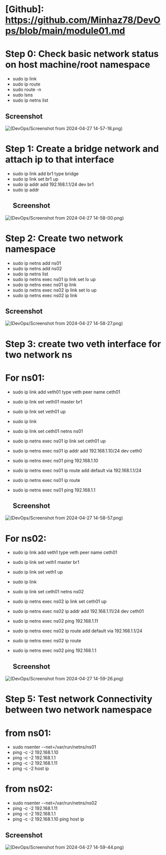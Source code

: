 # [Github]: https://github.com/Minhaz78/DevOps/blob/main/module01.md
# Step 0: Check basic network status on host machine/root namespace

- sudo ip link
- sudo ip route
- sudo route -n
- sudo lsns
- sudo ip netns list
## Screenshot 
![(DevOps/Screenshot from 2024-04-27 14-57-18.png)](https://github.com/Minhaz78/DevOps/blob/edd014d6264178e226faacd03a6f58319d06d300/Screenshot%20from%202024-04-27%2014-57-18.png)

# Step 1: Create a bridge network and attach ip to that interface

- sudo ip link add br1 type bridge
- sudo ip link set br1 up
- sudo ip addr add 192.168.1.1/24 dev br1
- sudo ip addr
  ## Screenshot 
![(DevOps/Screenshot from 2024-04-27 14-58-00.png)](https://github.com/Minhaz78/DevOps/blob/edd014d6264178e226faacd03a6f58319d06d300/Screenshot%20from%202024-04-27%2014-58-00.png)
# Step 2: Create two network namespace

- sudo ip netns add ns01
- sudo ip netns add ns02
- sudo ip netns list
- sudo ip netns exec ns01 ip link set lo up
- sudo ip netns exec ns01 ip link
- sudo ip netns exec ns02 ip link set lo up
- sudo ip netns exec ns02 ip link
## Screenshot 
![(DevOps/Screenshot from 2024-04-27 14-58-27.png)](https://github.com/Minhaz78/DevOps/blob/edd014d6264178e226faacd03a6f58319d06d300/Screenshot%20from%202024-04-27%2014-58-27.png)
# Step 3: create two veth interface for two network ns

# For ns01:

- sudo ip link add veth01 type veth peer name ceth01
- sudo ip link set veth01 master br1
- sudo ip link set veth01 up
- sudo ip link 
- sudo ip link set ceth01 netns ns01
- sudo ip netns exec ns01 ip link set ceth01 up

- sudo ip netns exec ns01 ip addr add 192.168.1.10/24 dev ceth0
- sudo ip netns exec ns01 ping 192.168.1.10
- sudo ip netns exec ns01 ip route add default via 192.168.1.1/24
- sudo ip netns exec ns01 ip route 
- sudo ip netns exec ns01 ping 192.168.1.1
  ## Screenshot 
![(DevOps/Screenshot from 2024-04-27 14-58-57.png)](https://github.com/Minhaz78/DevOps/blob/edd014d6264178e226faacd03a6f58319d06d300/Screenshot%20from%202024-04-27%2014-58-57.png)
# For ns02:

- sudo ip link add veth1 type veth peer name ceth01
- sudo ip link set veth1 master br1
- sudo ip link set veth1 up
- sudo ip link 
- sudo ip link set ceth01 netns ns02
- sudo ip netns exec ns02 ip link set ceth01 up

- sudo ip netns exec ns02 ip addr add 192.168.1.11/24 dev ceth01
- sudo ip netns exec ns02 ping 192.168.1.11
- sudo ip netns exec ns02 ip route add default via 192.168.1.1/24 
- sudo ip netns exec ns02 ip route 
- sudo ip netns exec ns02 ping 192.168.1.1
  ## Screenshot 
![(DevOps/Screenshot from 2024-04-27 14-59-26.png)](https://github.com/Minhaz78/DevOps/blob/edd014d6264178e226faacd03a6f58319d06d300/Screenshot%20from%202024-04-27%2014-59-26.png)
# Step 5: Test network Connectivity between two network namespace

# from ns01: 

- sudo nsenter --net=/var/run/netns/ns01
- ping -c -2 192.168.1.10
- ping -c -2 192.168.1.1
- ping -c -2 192.168.1.11
- ping -c -2 host ip

# from ns02: 

- sudo nsenter --net=/var/run/netns/ns02
- ping -c -2 192.168.1.11
- ping -c -2 192.168.1.1
- ping -c -2 192.168.1.10
ping host ip
## Screenshot 
![(DevOps/Screenshot from 2024-04-27 14-59-44.png)](https://github.com/Minhaz78/DevOps/blob/edd014d6264178e226faacd03a6f58319d06d300/Screenshot%20from%202024-04-27%2014-59-44.png)
